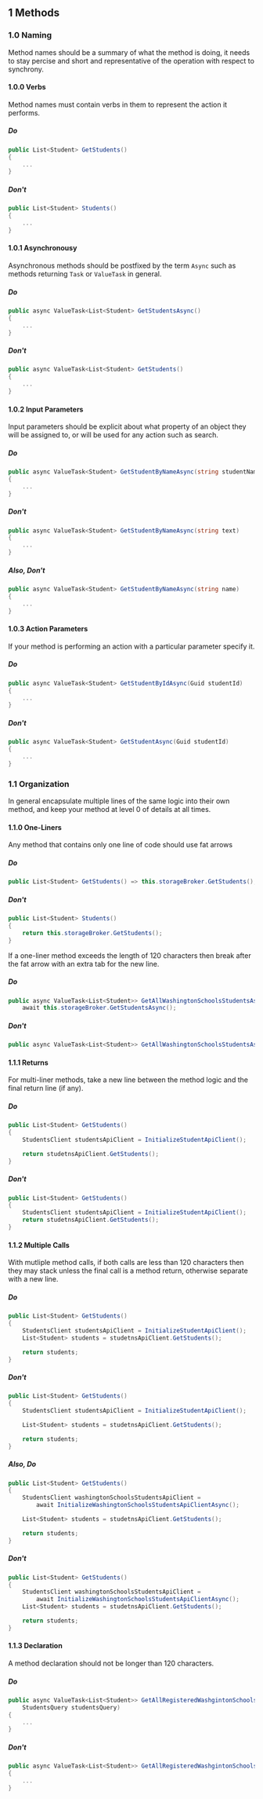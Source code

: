 ## 1 Methods

### 1.0 Naming

Method names should be a summary of what the method is doing, it needs to stay percise and short and representative of the operation with respect to synchrony.

#### 1.0.0 Verbs

Method names must contain verbs in them to represent the action it performs.

##### Do

```cs
public List<Student> GetStudents()
{
	...
}
```

##### Don't

```cs
public List<Student> Students()
{
	...
}
```

#### 1.0.1 Asynchronousy

Asynchronous methods should be postfixed by the term ```Async``` such as methods returning ```Task``` or ```ValueTask``` in general.

##### Do

```cs
public async ValueTask<List<Student> GetStudentsAsync()
{
	...
}
```

##### Don't

```cs
public async ValueTask<List<Student> GetStudents()
{
	...
}
```

#### 1.0.2 Input Parameters

Input parameters should be explicit about what property of an object they will be assigned to, or will be used for any action such as search.

##### Do

```cs
public async ValueTask<Student> GetStudentByNameAsync(string studentName)
{
	...
}
```

##### Don't

```cs
public async ValueTask<Student> GetStudentByNameAsync(string text)
{
	...
}
```

##### Also, Don't

```cs
public async ValueTask<Student> GetStudentByNameAsync(string name)
{
	...
}
```

#### 1.0.3 Action Parameters

If your method is performing an action with a particular parameter specify it.

##### Do

```cs
public async ValueTask<Student> GetStudentByIdAsync(Guid studentId)
{
	...
}

```

##### Don't

```cs
public async ValueTask<Student> GetStudentAsync(Guid studentId)
{
	...
}
```

### 1.1 Organization

In general encapsulate multiple lines of the same logic into their own method, and keep your method at level 0 of details at all times.

#### 1.1.0 One-Liners

Any method that contains only one line of code should use fat arrows

##### Do

```cs
public List<Student> GetStudents() => this.storageBroker.GetStudents();

```

##### Don't

```cs
public List<Student> Students()
{
	return this.storageBroker.GetStudents();
}
```

If a one-liner method exceeds the length of 120 characters then break after the fat arrow with an extra tab for the new line.

##### Do

```cs
public async ValueTask<List<Student>> GetAllWashingtonSchoolsStudentsAsync() =>
	await this.storageBroker.GetStudentsAsync();
```

##### Don't

```cs
public async ValueTask<List<Student>> GetAllWashingtonSchoolsStudentsAsync() => await this.storageBroker.GetStudentsAsync();
```

#### 1.1.1 Returns

For multi-liner methods, take a new line between the method logic and the final return line (if any).

##### Do

```cs
public List<Student> GetStudents()
{
	StudentsClient studentsApiClient = InitializeStudentApiClient();

	return studetnsApiClient.GetStudents();
}
```

##### Don't

```cs
public List<Student> GetStudents()
{
	StudentsClient studentsApiClient = InitializeStudentApiClient();
	return studetnsApiClient.GetStudents();
}
```

#### 1.1.2 Multiple Calls

With mutliple method calls, if both calls are less than 120 characters then they may stack unless the final call is a method return, otherwise separate with a new line.

##### Do

```cs
public List<Student> GetStudents()
{
	StudentsClient studentsApiClient = InitializeStudentApiClient();
	List<Student> students = studetnsApiClient.GetStudents();

	return students;
}
```

##### Don't

```cs
public List<Student> GetStudents()
{
	StudentsClient studentsApiClient = InitializeStudentApiClient();

	List<Student> students = studetnsApiClient.GetStudents();

	return students;
}
```

##### Also, Do

```cs
public List<Student> GetStudents()
{
	StudentsClient washingtonSchoolsStudentsApiClient =
		await InitializeWashingtonSchoolsStudentsApiClientAsync();

	List<Student> students = studetnsApiClient.GetStudents();

	return students;
}
```

##### Don't

```cs
public List<Student> GetStudents()
{
	StudentsClient washingtonSchoolsStudentsApiClient =
		await InitializeWashingtonSchoolsStudentsApiClientAsync();
	List<Student> students = studetnsApiClient.GetStudents();

	return students;
}
```

#### 1.1.3 Declaration

A method declaration should not be longer than 120 characters.

##### Do

```cs
public async ValueTask<List<Student>> GetAllRegisteredWashgintonSchoolsStudentsAsync(
	StudentsQuery studentsQuery)
{
	...
}
```

##### Don't

```cs
public async ValueTask<List<Student>> GetAllRegisteredWashgintonSchoolsStudentsAsync(StudentsQuery studentsQuery)
{
	...
}
```
